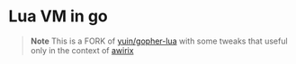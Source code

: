 # Lua VM in go

> **Note** This is a FORK of [yuin/gopher-lua](https://github.com/yuin/gopher-lua)
with some tweaks that useful only in the context of [awirix](https://github.com/awirix/awirix) 

